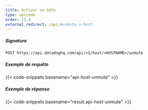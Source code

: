 ```yaml
---
title: Activer un hôte
type: apicode
order: 13.4
external_redirect: /api/#unmute-a-host
---
```


##### Signature
`POST https://api.datadoghq.com/api/v1/host/<HOSTNAME>/unmute`
##### Exemple de requête
{{< code-snippets basename="api-host-unmute" >}}
##### Exemple de réponse
{{< code-snippets basename="result.api-host-unmute" >}}
